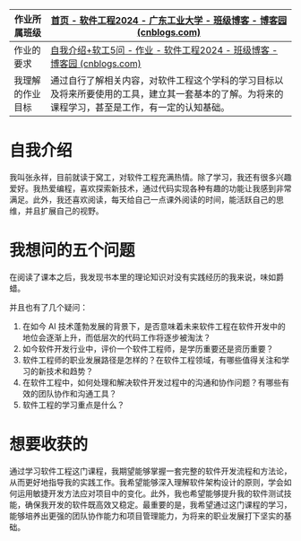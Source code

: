 | 作业所属班级     | [首页 - 软件工程2024 - 广东工业大学 - 班级博客 - 博客园 (cnblogs.com)](https://edu.cnblogs.com/campus/gdgy/SoftwareEngineering2024) |
| ---------------- | ------------------------------------------------------------ |
| 作业的要求       | [自我介绍+软工5问 - 作业 - 软件工程2024 - 班级博客 - 博客园 (cnblogs.com)](https://edu.cnblogs.com/campus/gdgy/SoftwareEngineering2024/homework/13135) |
| 我理解的作业目标 | 通过自行了解相关内容，对软件工程这个学科的学习目标以及将来所要使用的工具，建立其一套基本的了解。为将来的课程学习，甚至是工作，有一定的认知基础。 |

# 自我介绍

我叫张永祥，目前就读于窝工，对软件工程充满热情。除了学习，我还有很多兴趣爱好。我热爱编程，喜欢探索新技术，通过代码实现各种有趣的功能让我感到非常满足。此外，我还喜欢阅读，每天给自己一点课外阅读的时间，能活跃自己的思维，并且扩展自己的视野。

# 我想问的五个问题

在阅读了课本之后，我发现书本里的理论知识对没有实践经历的我来说，味如爵蜡。

并且也有了几个疑问：

1. 在如今 AI 技术蓬勃发展的背景下，是否意味着未来软件工程在软件开发中的地位会逐渐上升，而低层次的代码工作将逐步被淘汰？
2. 如今软件开发行业中，评价一个软件工程师，是学历重要还是资历重要？
3. 软件工程师的职业发展路径是怎样的？在软件工程领域，有哪些值得关注和学习的新技术和趋势？
4. 在软件工程中，如何处理和解决软件开发过程中的沟通和协作问题？有哪些有效的团队协作和沟通工具？
5. 软件工程的学习重点是什么？

# 想要收获的

通过学习软件工程这门课程，我期望能够掌握一套完整的软件开发流程和方法论，从而更好地指导我的实践工作。我希望能够深入理解软件架构设计的原则，学会如何运用敏捷开发方法应对项目中的变化。此外，我也希望能够提升我的软件测试技能，确保我开发的软件既高效又稳定。最重要的是，我希望通过这门课程的学习，能够培养出更强的团队协作能力和项目管理能力，为将来的职业发展打下坚实的基础。

